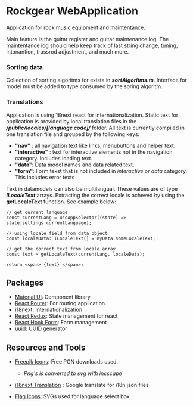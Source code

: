 # Rockgear WebApplication

Application for rock music equipment and maintentance.

Main feature is the guitar register and guitar maintenance log. The maintentance log should help keep track of last string change, tuning, intonantion, trussrod adjustment, and much more.

### Sorting data

Collection of sorting algoritms for exista in _**sortAlgoritms.ts**_. Interface for model must be added to type consumed by the soring algoritm.

### Translations

Application is using 18next react for internationalization. Static text for application is provided by local translation files in the _**/public/locales/[language code]/**_ folder. All text is currently compiled in one translation file and grouped by the following keys:

- **"nav"** : all navigation text like links, menubuttons and helper text.
- **"interactive"** : text for interactive elements not in the navigation category. Includes loading text.
- **"data"**: Data model names and data related text.
- **"form"**: Form texst that is not included in _interactive_ or _data_ category. This includes error texts

Text in datamodels can also be multilangual. These values are of type _**ILocaleText**_ arrays. Extracting the correct locale is acheved by using the **getLocaleText** function. See example below:

```tsx
// get current language
const currentLang = useAppSelector((state) => state.settings.currentLanguage);

// using locale field from data object
const localeData: ILocaleText[] = myData.someLocaleText;

// get the correct text from locale array
const text = getLocaleText(currentLang, localeData);

return <span> {text} </span>;
```

## Packages

- [Material UI](https://mui.com/material-ui/getting-started/): Component library
- [React Router](https://reactrouter.com/en/main): For routing application.
- [i18next](https://react.i18next.com/): Internationalization
- [React Redux](https://react-redux.js.org/): State management for react
- [React Hook Form](https://react-hook-form.com/get-started): Form management
- [uuid](https://www.npmjs.com/package/uuid): UUID generator

## Resources and Tools

- [Freepik Icons](https://www.freepik.com/author/freepik/icons/special-lineal_7?t=f#from_element=resource_detail): Free PGN downloads used.

  - _Png's is converted to svg with incscape_

- [i18next Translation](https://translate.i18next.com/) : Google translate for i18n json files

- [Flag Icons](https://github.com/lipis/flag-icons): SVGs used for language select box
